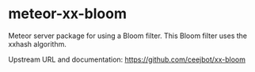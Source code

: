 meteor-xx-bloom
========
Meteor server package for using a Bloom filter. This Bloom filter uses the xxhash algorithm.

Upstream URL and documentation:
https://github.com/ceejbot/xx-bloom
